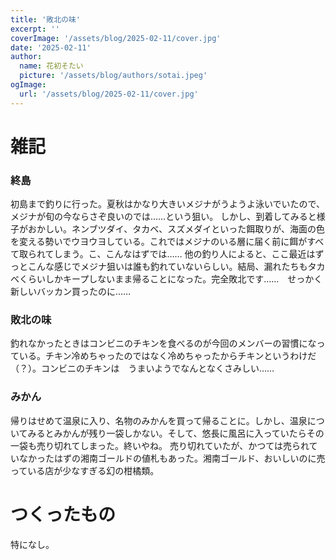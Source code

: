 ```yaml
---
title: '敗北の味'
excerpt: ''
coverImage: '/assets/blog/2025-02-11/cover.jpg'
date: '2025-02-11'
author:
  name: 花初そたい
  picture: '/assets/blog/authors/sotai.jpeg'
ogImage:
  url: '/assets/blog/2025-02-11/cover.jpg'
---
```

# 雑記
### 終島
初島まで釣りに行った。夏秋はかなり大きいメジナがうようよ泳いでいたので、メジナが旬の今ならさぞ良いのでは……という狙い。
しかし、到着してみると様子がおかしい。ネンブツダイ、タカベ、スズメダイといった餌取りが、海面の色を変える勢いでウヨウヨしている。これではメジナのいる層に届く前に餌がすべて取られてしまう。こ、こんなはずでは……
他の釣り人によると、ここ最近はずっとこんな感じでメジナ狙いは誰も釣れていないらしい。結局、漏れたちもタカベくらいしかキープしないまま帰ることになった。完全敗北です……　せっかく新しいバッカン買ったのに……

### 敗北の味
釣れなかったときはコンビニのチキンを食べるのが今回のメンバーの習慣になっている。チキン冷めちゃったのではなく冷めちゃったからチキンというわけだ（？）。コンビニのチキンは　うまいようでなんとなくさみしい……

### みかん
帰りはせめて温泉に入り、名物のみかんを買って帰ることに。しかし、温泉についてみるとみかんが残り一袋しかない。そして、悠長に風呂に入っていたらその一袋も売り切れてしまった。終いやね。
売り切れていたが、かつては売られていなかったはずの湘南ゴールドの値札もあった。湘南ゴールド、おいしいのに売っている店が少なすぎる幻の柑橘類。

# つくったもの
特になし。